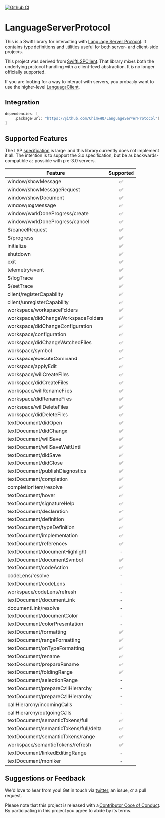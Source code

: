 [![Github CI](https://github.com/ChimeHQ/LanguageServerProtocol/workflows/CI/badge.svg)](https://github.com/ChimeHQ/LanguageServerProtocol/actions)

# LanguageServerProtocol

This is a Swift library for interacting with [Language Server Protocol](https://microsoft.github.io/language-server-protocol/). It contains type definitions and utilities useful for both server- and client-side projects.

This project was derived from [SwiftLSPClient](https://github.com/ChimeHQ/SwiftLSPClient). That library mixes both the underlying protocol handling with a client-level abstraction. It is no longer officially supported.

If you are looking for a way to interact with servers, you probably want to use the higher-level [LanguageClient](https://github.com/ChimeHQ/LanguageClient).

## Integration

```swift
dependencies: [
    .package(url: "https://github.com/ChimeHQ/LanguageServerProtocol")
]
```

## Supported Features

The LSP [specification](https://microsoft.github.io/language-server-protocol/specification) is large, and this library currently does not implement it all. The intention is to support the 3.x specification, but be as backwards-compatible as possible with pre-3.0 servers. 

| Feature            | Supported |
| -------------------|:---------:|
| window/showMessage | ✅ |
| window/showMessageRequest | ✅ |
| window/showDocument | ✅ |
| window/logMessage | ✅ |
| window/workDoneProgress/create | ✅ |
| window/workDoneProgress/cancel | ✅ |
| $/cancelRequest | ✅ |
| $/progress | ✅ |
| initialize | ✅ |
| shutdown | ✅ |
| exit | ✅ |
| telemetry/event | ✅ |
| $/logTrace | ✅ |
| $/setTrace | ✅ |
| client/registerCapability | ✅ |
| client/unregisterCapability | ✅ |
| workspace/workspaceFolders | ✅ |
| workspace/didChangeWorkspaceFolders | ✅ |
| workspace/didChangeConfiguration | ✅ |
| workspace/configuration | ✅ |
| workspace/didChangeWatchedFiles | ✅ |
| workspace/symbol | ✅ |
| workspace/executeCommand | ✅ |
| workspace/applyEdit | ✅ |
| workspace/willCreateFiles | ✅ |
| workspace/didCreateFiles | ✅ |
| workspace/willRenameFiles | ✅ |
| workspace/didRenameFiles | ✅ |
| workspace/willDeleteFiles | ✅ |
| workspace/didDeleteFiles | ✅ |
| textDocument/didOpen | ✅ |
| textDocument/didChange | ✅ |
| textDocument/willSave | ✅ |
| textDocument/willSaveWaitUntil | ✅ |
| textDocument/didSave | ✅ |
| textDocument/didClose | ✅ |
| textDocument/publishDiagnostics | ✅ |
| textDocument/completion | ✅ |
| completionItem/resolve | ✅ |
| textDocument/hover | ✅ |
| textDocument/signatureHelp | ✅ |
| textDocument/declaration | ✅ |
| textDocument/definition | ✅ |
| textDocument/typeDefinition | ✅ |
| textDocument/implementation | ✅ |
| textDocument/references | ✅  |
| textDocument/documentHighlight | - |
| textDocument/documentSymbol | ✅ |
| textDocument/codeAction | ✅ |
| codeLens/resolve | - |
| textDocument/codeLens | - |
| workspace/codeLens/refresh | - |
| textDocument/documentLink | - |
| documentLink/resolve | - |
| textDocument/documentColor | - |
| textDocument/colorPresentation | - |
| textDocument/formatting | ✅ |
| textDocument/rangeFormatting | ✅ |
| textDocument/onTypeFormatting | ✅ |
| textDocument/rename | ✅ |
| textDocument/prepareRename | ✅ |
| textDocument/foldingRange | ✅ |
| textDocument/selectionRange | - |
| textDocument/prepareCallHierarchy | - |
| textDocument/prepareCallHierarchy | - |
| callHierarchy/incomingCalls | - |
| callHierarchy/outgoingCalls | - |
| textDocument/semanticTokens/full | ✅ |
| textDocument/semanticTokens/full/delta | ✅ |
| textDocument/semanticTokens/range | ✅ |
| workspace/semanticTokens/refresh | ✅ |
| textDocument/linkedEditingRange | - |
| textDocument/moniker | - |

## Suggestions or Feedback

We'd love to hear from you! Get in touch via [twitter](https://twitter.com/chimehq), an issue, or a pull request.

Please note that this project is released with a [Contributor Code of Conduct](CODE_OF_CONDUCT.md). By participating in this project you agree to abide by its terms.
